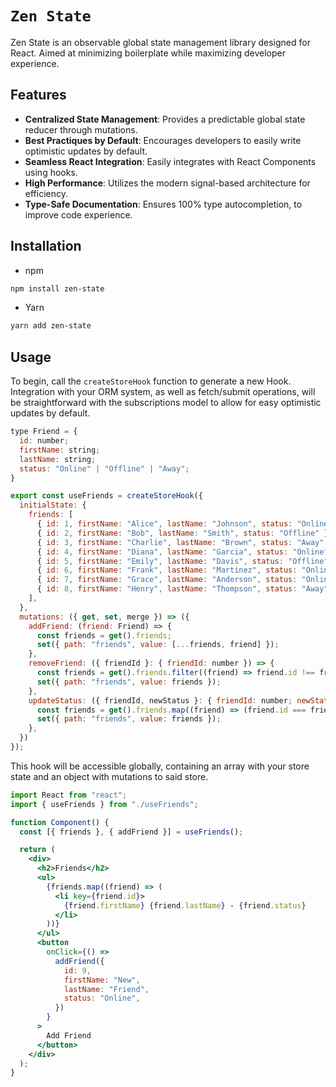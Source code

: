 # `Zen State`

Zen State is an observable global state management library designed for React.
Aimed at minimizing boilerplate while maximizing developer experience.

## Features

- **Centralized State Management**: Provides a predictable global state reducer through mutations.
- **Best Practiques by Default**: Encourages developers to easily write optimistic updates by default.
- **Seamless React Integration**: Easily integrates with React Components using hooks.
- **High Performance**: Utilizes the modern signal-based architecture for efficiency.
- **Type-Safe Documentation**: Ensures 100% type autocompletion, to improve code experience.

## Installation

- npm

```sh
npm install zen-state
```

- Yarn

```sh
yarn add zen-state
```

## Usage

To begin, call the `createStoreHook` function to generate a new Hook. Integration with your ORM system, as well as fetch/submit operations, will be straightforward with the subscriptions model to allow for easy optimistic updates by default.

```jsx
type Friend = {
  id: number;
  firstName: string;
  lastName: string;
  status: "Online" | "Offline" | "Away";
}

export const useFriends = createStoreHook({
  initialState: {
    friends: [
      { id: 1, firstName: "Alice", lastName: "Johnson", status: "Online" },
      { id: 2, firstName: "Bob", lastName: "Smith", status: "Offline" },
      { id: 3, firstName: "Charlie", lastName: "Brown", status: "Away" },
      { id: 4, firstName: "Diana", lastName: "Garcia", status: "Online" },
      { id: 5, firstName: "Emily", lastName: "Davis", status: "Offline" },
      { id: 6, firstName: "Frank", lastName: "Martinez", status: "Online" },
      { id: 7, firstName: "Grace", lastName: "Anderson", status: "Online" },
      { id: 8, firstName: "Henry", lastName: "Thompson", status: "Away" },
    ],
  },
  mutations: ({ get, set, merge }) => ({
    addFriend: (friend: Friend) => {
      const friends = get().friends;
      set({ path: "friends", value: [...friends, friend] });
    },
    removeFriend: ({ friendId }: { friendId: number }) => {
      const friends = get().friends.filter((friend) => friend.id !== friendId);
      set({ path: "friends", value: friends });
    },
    updateStatus: ({ friendId, newStatus }: { friendId: number; newStatus: Friend["status"] }) => {
      const friends = get().friends.map((friend) => (friend.id === friendId ? { ...friend, status: newStatus } : friend));
      set({ path: "friends", value: friends });
    },
  })
});
```

This hook will be accessible globally, containing an array with your store state and an object with mutations to said store.

```jsx
import React from "react";
import { useFriends } from "./useFriends";

function Component() {
  const [{ friends }, { addFriend }] = useFriends();

  return (
    <div>
      <h2>Friends</h2>
      <ul>
        {friends.map((friend) => (
          <li key={friend.id}>
            {friend.firstName} {friend.lastName} - {friend.status}
          </li>
        ))}
      </ul>
      <button
        onClick={() =>
          addFriend({
            id: 9,
            firstName: "New",
            lastName: "Friend",
            status: "Online",
          })
        }
      >
        Add Friend
      </button>
    </div>
  );
}
```
